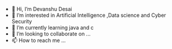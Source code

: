 - 👋 Hi, I’m Devanshu Desai
- 👀 I’m interested in Artificial Intelligence ,Data science and Cyber Security
- 🌱 I’m currently learning java and c
- 💞️ I’m looking to collaborate on ...
- 📫 How to reach me ...

<!---
desaidevanshu/desaidevanshu is a ✨ special ✨ repository because its `README.md` (this file) appears on your GitHub profile.
You can click the Preview link to take a look at your changes.
--->
